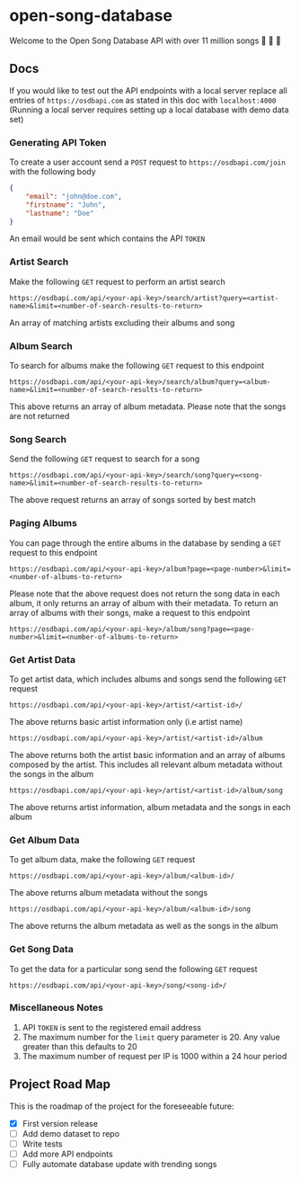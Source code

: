 # open-song-database
Welcome to the Open Song Database API with over 11 million songs 🎉 🎉 🎉

## Docs
If you would like to test out the API endpoints with a local server replace all entries of `https://osdbapi.com` as stated in this doc with `localhost:4000` (Running a local server requires setting up a local database with demo data set)

### Generating API Token
To create a user account send a `POST` request to `https://osdbapi.com/join` with the following body
```json
{
	"email": "john@doe.com",
	"firstname": "John",
	"lastname": "Doe"
}
```
An email would be sent which contains the API `TOKEN`


### Artist Search
Make the following `GET` request to perform an artist search
```
https://osdbapi.com/api/<your-api-key>/search/artist?query=<artist-name>&limit=<number-of-search-results-to-return>
```
An array of matching artists excluding their albums and song


### Album Search
To search for albums make the following `GET` request to this endpoint
```
https://osdbapi.com/api/<your-api-key>/search/album?query=<album-name>&limit=<number-of-search-results-to-return>
```
This above returns an array of album metadata. Please note that the songs are not returned


### Song Search
Send the following `GET` request to search for a song
```
https://osdbapi.com/api/<your-api-key>/search/song?query=<song-name>&limit=<number-of-search-results-to-return>
```
The above request returns an array of songs sorted by best match


### Paging Albums
You can page through the entire albums in the database by sending a `GET` request to this endpoint
```
https://osdbapi.com/api/<your-api-key>/album?page=<page-number>&limit=<number-of-albums-to-return>
```
Please note that the above request does not return the song data in each album, it only returns an array of album with their metadata. To return an array of albums with their songs, make a request to this endpoint
```
https://osdbapi.com/api/<your-api-key>/album/song?page=<page-number>&limit=<number-of-albums-to-return>
```


### Get Artist Data
To get artist data, which includes albums and songs send the following `GET` request

```
https://osdbapi.com/api/<your-api-key>/artist/<artist-id>/
```
The above returns basic artist information only (i.e artist name)

```
https://osdbapi.com/api/<your-api-key>/artist/<artist-id>/album
```
The above returns both the artist basic information and an array of albums composed by the artist. This includes all relevant album metadata without the songs in the album

```
https://osdbapi.com/api/<your-api-key>/artist/<artist-id>/album/song
```
The above returns artist information, album metadata and the songs in each album


### Get Album Data
To get album data, make the following `GET` request

```
https://osdbapi.com/api/<your-api-key>/album/<album-id>/
```
The above returns album metadata without the songs
```
https://osdbapi.com/api/<your-api-key>/album/<album-id>/song
```
The above returns the album metadata as well as the songs in the album


### Get Song Data
To get the data for a particular song send the following `GET` request
```
https://osdbapi.com/api/<your-api-key>/song/<song-id>/
```


### Miscellaneous Notes
1. API `TOKEN` is sent to the registered email address
2. The maximum number for the `limit` query parameter is 20. Any value greater than this defaults to 20
3. The maximum number of request per IP is 1000 within a 24 hour period

## Project Road Map
This is the roadmap of the project for the foreseeable future:
- [x] First version release
- [ ] Add demo dataset to repo
- [ ] Write tests
- [ ] Add more API endpoints
- [ ] Fully automate database update with trending songs